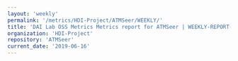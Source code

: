 ```yaml
---
layout: 'weekly'
permalink: '/metrics/HDI-Project/ATMSeer/WEEKLY/'
title: 'DAI Lab OSS Metrics Metrics report for ATMSeer | WEEKLY-REPORT-2019-06-16'
organization: 'HDI-Project'
repository: 'ATMSeer'
current_date: '2019-06-16'
---
```

